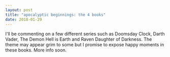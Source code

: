 ```yaml
---
layout: post
title: "apocalyptic beginnings: the 4 books"
date: 2018-01-29
---
```


I'll be commenting on a few different series such as Doomsday Clock, Darth Vader, The Demon Hell is Earth and Raven Daughter of Darkness. The theme may appear grim to some but I promise to expose happy moments in these books. More info soon.

